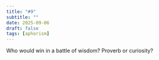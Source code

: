 ```yaml
---
title: "#9"
subtitle: ""
date: 2025-09-06
draft: false
tags: [aphorism]
---
```


Who would win in a battle of wisdom? Proverb or curiosity?
